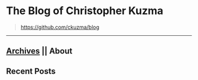# The Blog of Christopher Kuzma
> https://github.com/ckuzma/blog
----

## [Archives](/posts)  || About

## Recent Posts

